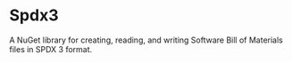 # Spdx3
A NuGet library for creating, reading, and writing Software Bill of Materials files in SPDX 3 format.

